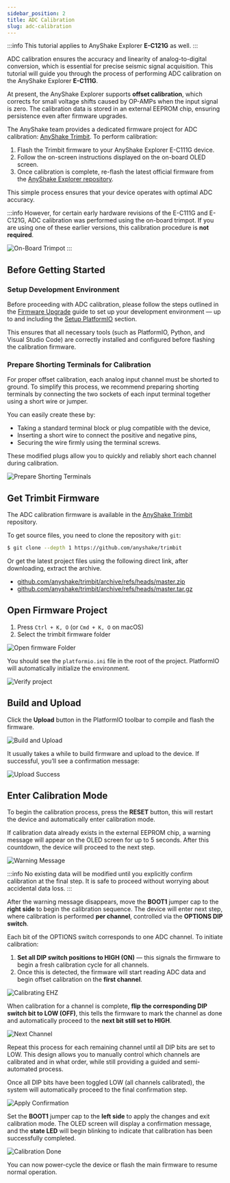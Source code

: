 ```yaml
---
sidebar_position: 2
title: ADC Calibration
slug: adc-calibration
---
```


:::info
This tutorial applies to AnyShake Explorer **E-C121G** as well.
:::

ADC calibration ensures the accuracy and linearity of analog-to-digital conversion, which is essential for precise seismic signal acquisition. This tutorial will guide you through the process of performing ADC calibration on the AnyShake Explorer **E-C111G**.

At present, the AnyShake Explorer supports **offset calibration**, which corrects for small voltage shifts caused by OP-AMPs when the input signal is zero. The calibration data is stored in an external EEPROM chip, ensuring persistence even after firmware upgrades.

The AnyShake team provides a dedicated firmware project for ADC calibration: [AnyShake Trimbit](https://github.com/anyshake/trimbit). To perform calibration:

1. Flash the Trimbit firmware to your AnyShake Explorer E-C111G device.
2. Follow the on-screen instructions displayed on the on-board OLED screen.
3. Once calibration is complete, re-flash the latest official firmware from the [AnyShake Explorer repository](https://github.com/anyshake/explorer).

This simple process ensures that your device operates with optimal ADC accuracy.

:::info
However, for certain early hardware revisions of the E-C111G and E-C121G, ADC calibration was performed using the on-board trimpot. If you are using one of these earlier versions, this calibration procedure is **not required**.

![On-Board Trimpot](img/adc-calibration/on-board-trimpot.webp)
:::

## Before Getting Started

### Setup Development Environment

Before proceeding with ADC calibration, please follow the steps outlined in the [Firmware Upgrade](firmware-upgrade) guide to set up your development environment — up to and including the [Setup PlatformIO](firmware-upgrade#setup-platformio) section.

This ensures that all necessary tools (such as PlatformIO, Python, and Visual Studio Code) are correctly installed and configured before flashing the calibration firmware.

### Prepare Shorting Terminals for Calibration

For proper offset calibration, each analog input channel must be shorted to ground. To simplify this process, we recommend preparing shorting terminals by connecting the two sockets of each input terminal together using a short wire or jumper.

You can easily create these by:

- Taking a standard terminal block or plug compatible with the device,
- Inserting a short wire to connect the positive and negative pins,
- Securing the wire firmly using the terminal screws.

These modified plugs allow you to quickly and reliably short each channel during calibration.

![Prepare Shorting Terminals](img/adc-calibration/shorting-terminals.webp)

## Get Trimbit Firmware

The ADC calibration firmware is available in the [AnyShake Trimbit](https://github.com/anyshake/trimbit) repository.

To get source files, you need to clone the repository with `git`:

```bash
$ git clone --depth 1 https://github.com/anyshake/trimbit
```

Or get the latest project files using the following direct link, after downloading, extract the archive.

- [github.com/anyshake/trimbit/archive/refs/heads/master.zip](https://github.com/anyshake/trimbit/archive/refs/heads/master.zip)
- [github.com/anyshake/trimbit/archive/refs/heads/master.tar.gz](https://github.com/anyshake/trimbit/archive/refs/heads/master.tar.gz)

## Open Firmware Project

1. Press `Ctrl + K, O` (or `Cmd + K, O` on macOS)
2. Select the trimbit firmware folder

![Open firmware Folder](img/adc-calibration/open-project.webp)

You should see the `platformio.ini` file in the root of the project. PlatformIO will automatically initialize the environment.

![Verify project](img/adc-calibration/verify-project.webp)

## Build and Upload

Click the **Upload** button in the PlatformIO toolbar to compile and flash the firmware.

![Build and Upload](img/adc-calibration/build-and-upload.webp)

It usually takes a while to build firmware and upload to the device. If successful, you’ll see a confirmation message:

![Upload Success](img/adc-calibration/upload-succeed.webp)

## Enter Calibration Mode

To begin the calibration process, press the **RESET** button, this will restart the device and automatically enter calibration mode.

If calibration data already exists in the external EEPROM chip, a warning message will appear on the OLED screen for up to 5 seconds. After this countdown, the device will proceed to the next step.

![Warning Message](img/adc-calibration/warning-message.webp)

:::info
No existing data will be modified until you explicitly confirm calibration at the final step. It is safe to proceed without worrying about accidental data loss.
:::

After the warning message disappears, move the **BOOT1** jumper cap to the **right side** to begin the calibration sequence. The device will enter next step, where calibration is performed **per channel**, controlled via the **OPTIONS DIP switch**.

Each bit of the OPTIONS switch corresponds to one ADC channel. To initiate calibration:

1. **Set all DIP switch positions to HIGH (ON)** — this signals the firmware to begin a fresh calibration cycle for all channels.
2. Once this is detected, the firmware will start reading ADC data and begin offset calibration on the **first channel**.

![Calibrating EHZ](img/adc-calibration/calibrating-ehz.webp)

When calibration for a channel is complete, **flip the corresponding DIP switch bit to LOW (OFF)**, this tells the firmware to mark the channel as done and automatically proceed to the **next bit still set to HIGH**.

![Next Channel](img/adc-calibration/next-channel.webp)

Repeat this process for each remaining channel until all DIP bits are set to LOW. This design allows you to manually control which channels are calibrated and in what order, while still providing a guided and semi-automated process.

Once all DIP bits have been toggled LOW (all channels calibrated), the system will automatically proceed to the final confirmation step.

![Apply Confirmation](img/adc-calibration/apply-confirmation.webp)

Set the **BOOT1** jumper cap to the **left side** to apply the changes and exit calibration mode. The OLED screen will display a confirmation message, and the **state LED** will begin blinking to indicate that calibration has been successfully completed.

![Calibration Done](img/adc-calibration/calibration-done.webp)

You can now power-cycle the device or flash the main firmware to resume normal operation.
